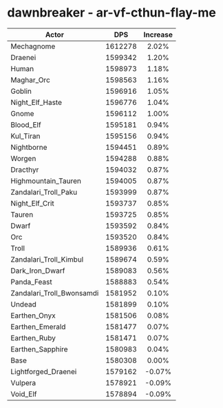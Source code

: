 # dawnbreaker - ar-vf-cthun-flay-me
| Actor | DPS | Increase |
|---|:---:|:---:|
|Mechagnome|1612278|2.02%|
|Draenei|1599342|1.20%|
|Human|1598973|1.18%|
|Maghar_Orc|1598563|1.16%|
|Goblin|1596916|1.05%|
|Night_Elf_Haste|1596776|1.04%|
|Gnome|1596112|1.00%|
|Blood_Elf|1595181|0.94%|
|Kul_Tiran|1595156|0.94%|
|Nightborne|1594451|0.89%|
|Worgen|1594288|0.88%|
|Dracthyr|1594032|0.87%|
|Highmountain_Tauren|1594005|0.87%|
|Zandalari_Troll_Paku|1593999|0.87%|
|Night_Elf_Crit|1593737|0.85%|
|Tauren|1593725|0.85%|
|Dwarf|1593592|0.84%|
|Orc|1593520|0.84%|
|Troll|1589936|0.61%|
|Zandalari_Troll_Kimbul|1589674|0.59%|
|Dark_Iron_Dwarf|1589083|0.56%|
|Panda_Feast|1588883|0.54%|
|Zandalari_Troll_Bwonsamdi|1581952|0.10%|
|Undead|1581899|0.10%|
|Earthen_Onyx|1581506|0.08%|
|Earthen_Emerald|1581477|0.07%|
|Earthen_Ruby|1581471|0.07%|
|Earthen_Sapphire|1580983|0.04%|
|Base|1580308|0.00%|
|Lightforged_Draenei|1579162|-0.07%|
|Vulpera|1578921|-0.09%|
|Void_Elf|1578894|-0.09%|
